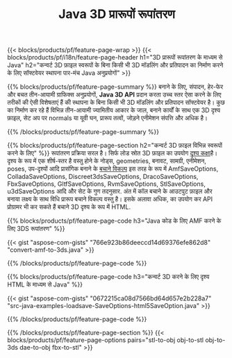 ﻿---
title: Java 3D प्रारूपों रूपांतरण
url: /hi/java/conversion/
description: कन्वर्ट 3D प्रारूपों amf 3ds amf एएसई att डीएई डीआरसी dxf fbx gltf संयुक्त obj प्लाई rvm एसटीएल u3d usdz usd vrml x के कुछ लाइनों के साथ Java कोड के माध्यम से Java पुस्तकालय है।
---
{{< blocks/products/pf/feature-page-wrap >}}
{{< blocks/products/pf/i18n/feature-page-header h1="3D प्रारूपों रूपांतरण के माध्यम से Java" h2="कन्वर्ट 3D फ़ाइल स्वरूपों के बिना किसी भी 3D मॉडलिंग और प्रतिपादन का निर्माण करने के लिए सॉफ्टवेयर स्थापना पार-मंच Java अनुप्रयोगों" >}}

{{% blocks/products/pf/feature-page-summary %}}
बनाने के लिए, संपादन, हेर-फेर और बचत तीन-आयामी ग्राफिक्स अनुप्रयोगों, **Java 3D API** प्रदान करता उच्च स्तर ऐसा करने के लिए तरीकों की ऐसी विशेषताएं हैं की स्थापना के बिना किसी भी 3D मॉडलिंग और प्रतिपादन सॉफ्टवेयर है। कुछ का निर्माण कर रहे हैं विभिन्न तीन-आयामी ज्यामितीय आकार के जाल, बनाने कार्यों के साथ एक 3D दृश्य फ़ाइल, सेट अप पर normals या यूवी घन, प्रारूप तत्वों, जोड़ने एनीमेशन संपत्ति और अधिक है। 

{{% /blocks/products/pf/feature-page-summary %}}

{{% blocks/products/pf/feature-page-section h2="कन्वर्ट 3D फ़ाइल विभिन्न स्वरूपों करने के लिए" %}}
रूपांतरण प्रक्रिया सरल है। सिर्फ लोड स्रोत 3D फ़ाइल का उपयोग [दृश्य कक्षा](https://apireference.aspose.com/3d/java/com.aspose.threed/Scene)है। दृश्य के रूप में एक शीर्ष-स्तर है वस्तु होने के नोड्स, geometries, बनावट, सामग्री, एनीमेशन, poses, उप-दृश्यों आदि प्रासंगिक बनाने के [बचाने विकल्प](https://apireference.aspose.com/3d/java/com.aspose.threed/SaveOptions) इस तरह के रूप में AmfSaveOptions, ColladaSaveOptions, Discreet3dsSaveOptions, DracoSaveOptions, FbxSaveOptions, GltfSaveOptions, RvmSaveOptions, StlSaveOptions, u3dSaveOptions आदि और सेट के गुण तदनुसार. अंत में कॉल बचाने के आउटपुट फ़ाइल और बनाया लक्ष्य के साथ विधि प्रारूप बचाने विकल्प वस्तु है। इसके अलावा अधिक, का उपयोग कर API प्रोग्रामर भी कर सकते हैं बचाने 3D दृश्य के रूप में HTML.


{{% blocks/products/pf/feature-page-code h3="Java कोड के लिए AMF करने के लिए 3DS रूपांतरण" %}}

{{< gist "aspose-com-gists" "766e923b86deeccd14d69376efe862d8" "convert-amf-to-3ds.java" >}}

{{% /blocks/products/pf/feature-page-code %}}


{{% blocks/products/pf/feature-page-code h3="कन्वर्ट 3D करने के लिए दृश्य HTML के माध्यम से Java" %}}

{{< gist "aspose-com-gists" "0672215ca08d7566bd64d657e2b228a7" "src-java-examples-loadsave-SaveOptions-html5SaveOption.java" >}}

{{% /blocks/products/pf/feature-page-code %}}

{{% /blocks/products/pf/feature-page-section %}}
{{< blocks/products/pf/feature-page-options pairs="stl-to-obj obj-to-stl obj-to-3ds dae-to-obj fbx-to-stl" >}}